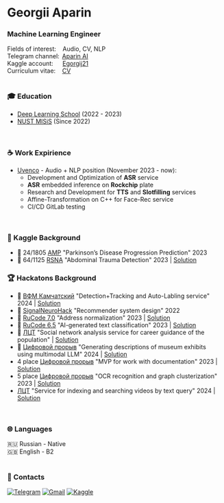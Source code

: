 ### <h1 align="left">Georgii Aparin</h1>
### Machine Learning Engineer
Fields of interest: &thinsp;&thinsp;&thinsp; Audio, CV, NLP<br />
Telegram channel: &thinsp;[Aparin AI](https://t.me/AparinAI)<br />
Kaggle account:  &thinsp;&thinsp; &thinsp;&thinsp; [Egorgij21](https://www.kaggle.com/egorgij21)<br />
Curriculum vitae: &thinsp;&thinsp;&thinsp; [CV](https://drive.google.com/file/d/1IvFlltPdKnhCjKbjNNwZqu61lnFpafgF/view?usp=sharing)<br />
</br>


### 🎓 Education
* [Deep Learning School](https://dls.samcs.ru/) (2022 - 2023)
* [NUST MISiS](https://en.misis.ru) (Since 2022)
</br>

### ☕ Work Expirience
* [Uvenco](https://uvenco.ru/) - Audio + NLP position (November 2023 - now):
  - Development and Optimization of **ASR** service
  - **ASR** embedded inference on **Rockchip** plate
  - Research and Development for **TTS** and **Slotfilling** services
  - Affine-Transformation on C++ for Face-Rec service
  - CI/CD GitLab testing
</br>

### 🦢 Kaggle Background
* 🥈 24/1805 [AMP](https://www.kaggle.com/competitions/amp-parkinsons-disease-progression-prediction) "Parkinson’s Disease Progression Prediction" 2023
* 🥉 64/1125 [RSNA](https://www.kaggle.com/competitions/rsna-2023-abdominal-trauma-detection/overview) "Abdominal Trauma Detection" 2023 | [Solution](https://github.com/Egorgij21/RSNA_2023_Abdominal_Trauma_Detection)

### 🏆 Hackatons Background
* 🥇 [ВФМ Камчатский](https://tenchat.ru/media/2074987-privet-mezhdunarodniy-khakaton-i-vsemirniy-festival-molodezhi-2024) "Detection+Tracking and Auto-Labling service" 2024 | [Solution](https://github.com/sir-timio/WYF2024)
* 🥈 [SignalNeuroHack](https://www.prostospb.team/hackaton) "Recommender system design" 2022
* 🥈 [RuCode 7.0](https://rucode.net) "Address normalization" 2023 | [Solution](https://github.com/Egorgij21/RuCode_7.0)
* 🥉 [RuCode 6.5](https://rucode.net) "AI-generated text classification" 2023 | [Solution](https://github.com/MaksKhan/RuCode_7)
* 🥉 [ЛЦТ](https://i.moscow/cabinet/lct/hackatons/79d36ac5f69f4cea98753fecd84b3b76) "Social network analysis service for career guidance of the population" | [Solution](https://github.com/EgorTarasov/lct-2023-yakutia)
* 🥉 [Цифровой прорыв](https://hacks-ai.ru/events/1077372) "Generating descriptions of museum exhibits using multimodal LLM" 2024 | [Solution](https://github.com/Sapf3ar/expo-search)
* 4 place [Цифровой прорыв](https://hacks-ai.ru/hackathons.html?eventId=969074&tabId=981430&number=1) "MVP for work with documentation" 2023 | [Solution](https://github.com/Sapf3ar/case1)
* 5 place [Цифровой прорыв](https://hacks-ai.ru/hackathons.html?eventId=969079&caseEl=993800&tab=1) "OCR recognition and graph clusterization" 2023 | [Solution](https://github.com/Sapf3ar/topblog_case)
* [ЛЦТ](https://i.moscow/lct) "Service for indexing and searching videos by text query" 2024 | [Solution](https://github.com/Sapf3ar/tiktokers/tree/main)
</br>

### 🌐 Languages
🇷🇺 Russian - Native <br>
🇬🇧 English - B2 <br>
</br>

### 🤝 Contacts
[![Telegram](https://img.shields.io/badge/Telegram-0088cc?style=for-the-badge&logo=telegram&logoColor=white)](https://t.me/Egorgij21)
[![Gmail](https://img.shields.io/badge/Gmail-D14836?style=for-the-badge&logo=gmail&logoColor=white)](mailto:joma57099@gmail.com)
[![Kaggle](https://img.shields.io/badge/Kaggle-035a7d?style=for-the-badge&logo=kaggle&logoColor=white)](https://www.kaggle.com/egorgij21)
